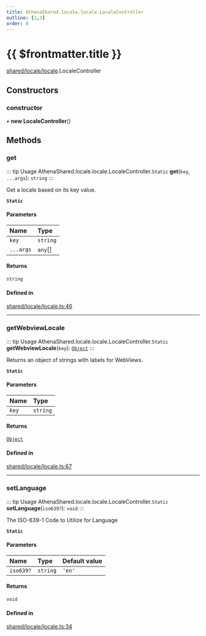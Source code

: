 ```yaml
---
title: AthenaShared.locale.locale.LocaleController
outline: [1,3]
order: 0
---
```


# {{ $frontmatter.title }}


[shared/locale/locale](../modules/shared_locale_locale.md).LocaleController

## Constructors

### constructor

• **new LocaleController**()

## Methods

### get

::: tip Usage
AthenaShared.locale.locale.LocaleController.`Static` **get**(`key`, `...args`): `string`
:::

Get a locale based on its key value.

**`Static`**

#### Parameters

| Name | Type |
| :------ | :------ |
| `key` | `string` |
| `...args` | `any`[] |

#### Returns

`string`

#### Defined in

[shared/locale/locale.ts:46](https://github.com/Stuyk/altv-athena/blob/b36eb29/src/core/shared/locale/locale.ts#L46)

___

### getWebviewLocale

::: tip Usage
AthenaShared.locale.locale.LocaleController.`Static` **getWebviewLocale**(`key`): [`Object`](../modules/server_systems_inventory_crafting_Internal.md#Object)
:::

Returns an object of strings with labels for WebViews.

**`Static`**

#### Parameters

| Name | Type |
| :------ | :------ |
| `key` | `string` |

#### Returns

[`Object`](../modules/server_systems_inventory_crafting_Internal.md#Object)

#### Defined in

[shared/locale/locale.ts:67](https://github.com/Stuyk/altv-athena/blob/b36eb29/src/core/shared/locale/locale.ts#L67)

___

### setLanguage

::: tip Usage
AthenaShared.locale.locale.LocaleController.`Static` **setLanguage**(`iso639?`): `void`
:::

The ISO-639-1 Code to Utilize for Language

**`Static`**

#### Parameters

| Name | Type | Default value |
| :------ | :------ | :------ |
| `iso639?` | `string` | `'en'` |

#### Returns

`void`

#### Defined in

[shared/locale/locale.ts:34](https://github.com/Stuyk/altv-athena/blob/b36eb29/src/core/shared/locale/locale.ts#L34)
